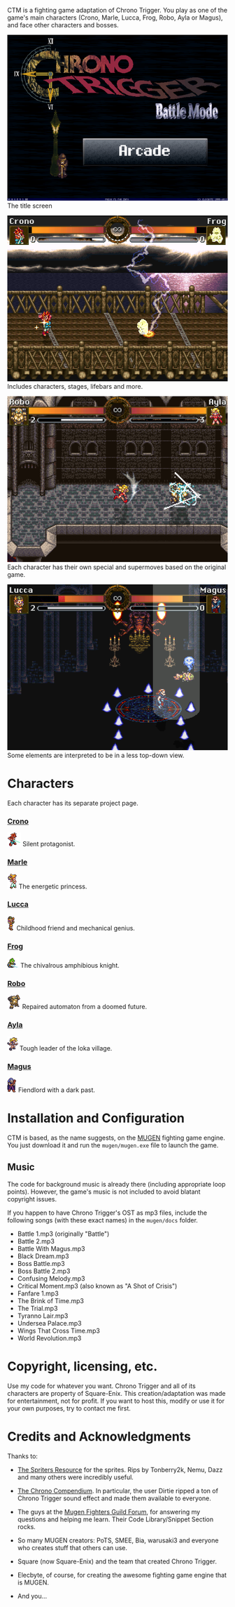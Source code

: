 CTM is a fighting game adaptation of Chrono Trigger.
You play as one of the game's main characters (Crono, Marle, Lucca, Frog, Robo,
Ayla or Magus), and face other characters and bosses.

![Title screen](docs/img/screen1.png "Title screen")
The title screen

![A battle](docs/img/screen2.png "A battle")
Includes characters, stages, lifebars and more.

![Another battle](docs/img/screen3.png "Another battle")
Each character has their own special and supermoves based on the original game.

![A third battle](docs/img/screen4.png "A third battle")
Some elements are interpreted to be in a less top-down view.

# Characters

Each character has its separate project page.

### [Crono](http://jbahamon.github.io/ctm-crono/)

![Crono][crono] Silent protagonist.

### [Marle](http://jbahamon.github.io/ctm-marle/)

![Marle][marle] The energetic princess.

### [Lucca](http://jbahamon.github.io/ctm-lucca/)

![Lucca][lucca] Childhood friend and mechanical genius.

### [Frog](http://jbahamon.github.io/ctm-frog/)

![Frog][frog] The chivalrous amphibious knight.

### [Robo](http://jbahamon.github.io/ctm-robo/)

![Robo][robo] Repaired automaton from a doomed future.

### [Ayla](http://jbahamon.github.io/ctm-ayla/)

![Ayla][ayla] Tough leader of the Ioka village.

### [Magus](http://jbahamon.github.io/ctm-magus/)

![Magus][magus] Fiendlord with a dark past.


# Installation and Configuration

CTM is based, as the name suggests, on the
[MUGEN](https://en.wikipedia.org/wiki/M.U.G.E.N) fighting game engine. You just download it and run the `mugen/mugen.exe` file to launch the game.


## Music

The code for background music is already there (including appropriate loop points). However, the game's music is not included to avoid blatant copyright issues. 

If you happen to have Chrono Trigger's OST as mp3 files, include the following songs (with these exact names) in the `mugen/docs` folder.

- Battle 1.mp3 (originally "Battle") 
- Battle 2.mp3
- Battle With Magus.mp3
- Black Dream.mp3
- Boss Battle.mp3
- Boss Battle 2.mp3
- Confusing Melody.mp3
- Critical Moment.mp3 (also known as "A Shot of Crisis")
- Fanfare 1.mp3
- The Brink of Time.mp3
- The Trial.mp3
- Tyranno Lair.mp3
- Undersea Palace.mp3
- Wings That Cross Time.mp3
- World Revolution.mp3


# Copyright, licensing, etc.

Use my code for whatever you want. Chrono Trigger and all of its characters are property of Square-Enix. This creation/adaptation was made for entertainment, not for profit. If you want to host this, modify or use it for your own purposes, try to contact me first.

# Credits and Acknowledgments 

Thanks to:

- [The Spriters Resource](http://www.spriters-resource.com) for the sprites. Rips by Tonberry2k, Nemu, Dazz
  and many others were incredibly useful.

- [The Chrono Compendium](http://chronocompendium.com). In particular, the user Dirtie ripped 
  a ton of Chrono Trigger sound effect and made them available to everyone.

- The guys at the [Mugen Fighters Guild Forum](http://mugenguild.com/forumx/index.php),
  for answering my questions and helping me learn. Their Code Library/Snippet Section rocks.

- So many MUGEN creators: PoTS, SMEE, Bia, warusaki3 and everyone who creates stuff that others can use.

- Square (now Square-Enix) and the team that created Chrono Trigger.

- Elecbyte, of course, for creating the awesome fighting game engine that is MUGEN.

- And you...




[crono]: docs/img/crono.gif "Crono"
[marle]: docs/img/marle.gif "Marle"
[lucca]: docs/img/lucca.gif "Lucca"
[frog]:  docs/img/frog.gif  "Frog"
[robo]:  docs/img/robo.gif  "Robo"
[ayla]:  docs/img/ayla.gif  "Ayla"
[magus]: docs/img/magus.gif "Magus"
